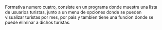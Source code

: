 Formativa numero cuatro, consiste en un programa donde muestra una lista de usuarios turistas, junto a un menu de opciones donde se pueden visualizar turistas por mes, por pais y tambien tiene una funcion donde se puede eliminar a dichos turistas.
